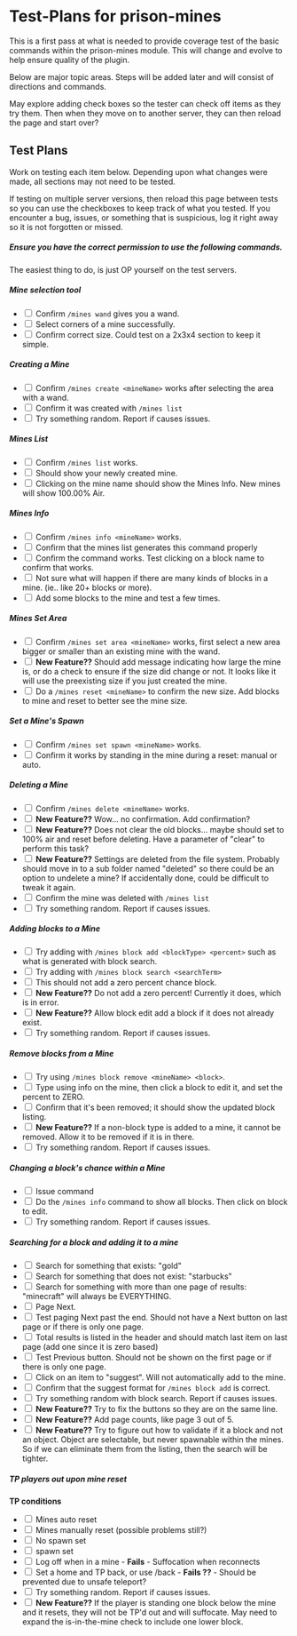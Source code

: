 # Test-Plans for prison-mines

This is a first pass at what is needed to provide coverage test of the basic commands within
the prison-mines module.  This will change and evolve to help ensure quality of the plugin.

Below are major topic areas.  Steps will be added later and will consist of directions and commands.

May explore adding check boxes so the tester can check off items as they try them.  Then when they move on to another server,
they can then reload the page and start over?


## Test Plans

Work on testing each item below.  Depending upon what changes were made, all sections may not need to be tested.

If testing on multiple server versions, then reload this page between tests so you can use the checkboxes to keep
track of what you tested.  If you encounter a bug, issues, or something that is suspicious, log it right away
so it is not forgotten or missed.

##### Ensure you have the correct permission to use the following commands.
The easiest thing to do, is just OP yourself on the test servers.

##### Mine selection tool

- <input type="checkbox"/> Confirm `/mines wand` gives you a wand.
- <input type="checkbox"/> Select corners of a mine successfully.
- <input type="checkbox"/> Confirm correct size. Could test on a 2x3x4 section to keep it simple.


##### Creating a Mine

- <input type="checkbox"/> Confirm `/mines create <mineName>` works after selecting the area with a wand.
- <input type="checkbox"/> Confirm it was created with `/mines list`
- <input type="checkbox"/> Try something random.  Report if causes issues.

##### Mines List
- <input type="checkbox"/> Confirm `/mines list` works.
- <input type="checkbox"/> Should show your newly created mine.
- <input type="checkbox"/> Clicking on the mine name should show the Mines Info.  New mines will show 100.00% Air.


##### Mines Info
- <input type="checkbox"/> Confirm `/mines info <mineName>` works.
- <input type="checkbox"/> Confirm that the mines list generates this command properly
- <input type="checkbox"/> Confirm the command works.  Test clicking on a block name to confirm that works.
- <input type="checkbox"/> Not sure what will happen if there are many kinds of blocks in a mine. (ie.. like 20+ blocks or more).
- <input type="checkbox"/> Add some blocks to the mine and test a few times.

##### Mines Set Area
- <input type="checkbox"/> Confirm `/mines set area <mineName>` works, first select a new area bigger or smaller than an existing mine with the wand.
- <input type="checkbox"/> **New Feature??** Should add message indicating how large the mine is, or do a check to ensure if the size did change or not. It looks like it will use the preexisting size if you just created the mine.
- <input type="checkbox"/> Do a `/mines reset <mineName>` to confirm the new size.  Add blocks to mine and reset to better see the mine size.


##### Set a Mine's Spawn
- <input type="checkbox"/> Confirm `/mines set spawn <mineName>` works.
- <input type="checkbox"/> Confirm it works by standing in the mine during a reset: manual or auto.

##### Deleting a Mine

- <input type="checkbox"/> Confirm `/mines delete <mineName>` works.
- <input type="checkbox"/> **New Feature??** Wow... no confirmation.  Add confirmation?
- <input type="checkbox"/> **New Feature??** Does not clear the old blocks... maybe should set to 100% air and reset before deleting.  Have a parameter of "clear" to perform this task?
- <input type="checkbox"/> **New Feature??** Settings are deleted from the file system. Probably should move in to a sub folder named "deleted" so there could be an option to undelete a mine?  If accidentally done, could be difficult to tweak it again.
- <input type="checkbox"/> Confirm the mine was deleted with `/mines list`
- <input type="checkbox"/> Try something random.  Report if causes issues.

##### Adding blocks to a Mine

- <input type="checkbox"/> Try adding with `/mines block add <blockType> <percent>` such as what is generated with block search.
- <input type="checkbox"/> Try adding with `/mines block search <searchTerm>`
- <input type="checkbox"/> This should not add a zero percent chance block.
- <input type="checkbox"/> **New Feature??** Do not add a zero percent! Currently it does, which is in error.
- <input type="checkbox"/>  **New Feature??** Allow block edit add a block if it does not already exist.
- <input type="checkbox"/> Try something random.  Report if causes issues.

##### Remove blocks from a Mine

- <input type="checkbox"/> Try using `/mines block remove <mineName> <block>`.
- <input type="checkbox"/> Type using info on the mine, then click a block to edit it, and set the percent to ZERO.
- <input type="checkbox"/> Confirm that it's been removed; it should show the updated block listing.
- <input type="checkbox"/> **New Feature??** If a non-block type is added to a mine, it cannot be removed. Allow it to be removed if it is in there.
- <input type="checkbox"/> Try something random.  Report if causes issues.

##### Changing a block's chance within a Mine

- <input type="checkbox"/> Issue command
- <input type="checkbox"/> Do the `/mines info` command to show all blocks.  Then click on block to edit.
- <input type="checkbox"/> Try something random.  Report if causes issues.

##### Searching for a block and adding it to a mine

- <input type="checkbox"/> Search for something that exists: "gold"
- <input type="checkbox"/> Search for something that does not exist: "starbucks"
- <input type="checkbox"/> Search for something with more than one page of results: "minecraft" will always be EVERYTHING.
- <input type="checkbox"/> Page Next.
- <input type="checkbox"/> Test paging Next past the end. Should not have a Next button on last page or if there is only one page.
- <input type="checkbox"/> Total results is listed in the header and should match last item on last page (add one since it is zero based)
- <input type="checkbox"/> Test Previous button.  Should not be shown on the first page or if there is only one page.
- <input type="checkbox"/> Click on an item to "suggest". Will not automatically add to the mine.
- <input type="checkbox"/> Confirm that the suggest format for `/mines block add` is correct.
- <input type="checkbox"/> Try something random with block search.  Report if causes issues.
- <input type="checkbox"/> **New Feature??** Try to fix the buttons so they are on the same line.  
- <input type="checkbox"/> **New Feature??** Add page counts, like page 3 out of 5.
- <input type="checkbox"/> **New Feature??** Try to figure out how to validate if it a block and not an object.  Object are selectable, but never spawnable within the mines.  So if we can eliminate them from the listing, then the search will be tighter.
##### TP players out upon mine reset

**TP conditions**
- <input type="checkbox"/> Mines auto reset
- <input type="checkbox"/> Mines manually reset (possible problems still?)
- <input type="checkbox"/> No spawn set
- <input type="checkbox"/> spawn set
- <input type="checkbox"/> Log off when in a mine - **Fails** - Suffocation when reconnects
- <input type="checkbox"/> Set a home and TP back, or use /back - **Fails ??** - Should be prevented due to unsafe teleport?
- <input type="checkbox"/> Try something random.  Report if causes issues.
- <input type="checkbox"/> **New Feature??** If the player is standing one block below the mine and it resets, they will not be TP'd out and will suffocate.  May need to expand the is-in-the-mine check to include one lower block.

